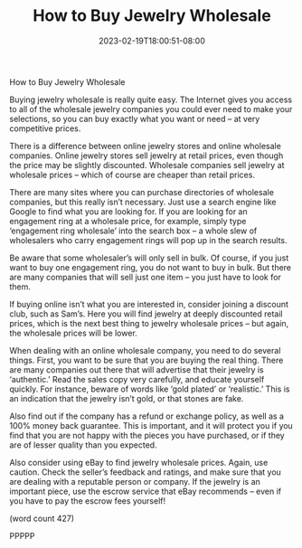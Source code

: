 ﻿---
title: "How to Buy Jewelry Wholesale"
date: 2023-02-19T18:00:51-08:00
description: "Jewelry Wholesale Tips for Web Success"
featured_image: "/images/Jewelry Wholesale.jpg"
tags: ["Jewelry Wholesale"]
---

How to Buy Jewelry Wholesale

Buying jewelry wholesale is really quite easy. The 
Internet gives you access to all of the wholesale 
jewelry companies you could ever need to make 
your selections, so you can buy exactly what you 
want or need – at very competitive prices. 

There is a difference between online jewelry stores 
and online wholesale companies. Online jewelry 
stores sell jewelry at retail prices, even though the 
price may be slightly discounted. Wholesale 
companies sell jewelry at wholesale prices – which 
of course are cheaper than retail prices. 

There are many sites where you can purchase 
directories of wholesale companies, but this really 
isn’t necessary. Just use a search engine like 
Google to find what you are looking for. If you are 
looking for an engagement ring at a wholesale 
price, for example, simply type ‘engagement ring 
wholesale’ into the search box – a whole slew of 
wholesalers who carry engagement rings will pop 
up in the search results.

Be aware that some wholesaler’s will only sell in 
bulk. Of course, if you just want to buy one 
engagement ring, you do not want to buy in bulk. 
But there are many companies that will sell just 
one item – you just have to look for them.

If buying online isn’t what you are interested in, 
consider joining a discount club, such as Sam’s. 
Here you will find jewelry at deeply discounted 
retail prices, which is the next best thing to jewelry 
wholesale prices – but again, the wholesale prices 
will be lower.

When dealing with an online wholesale company, 
you need to do several things. First, you want to be 
sure that you are buying the real thing. There are 
many companies out there that will advertise that 
their jewelry is ‘authentic.’ Read the sales copy 
very carefully, and educate yourself quickly. For 
instance, beware of words like ‘gold plated’ or 
‘realistic.’ This is an indication that the jewelry isn’t 
gold, or that stones are fake. 

Also find out if the company has a refund or 
exchange policy, as well as a 100% money back 
guarantee. This is important, and it will protect you 
if you find that you are not happy with the pieces 
you have purchased, or if they are of lesser quality 
than you expected. 

Also consider using eBay to find jewelry wholesale 
prices. Again, use caution. Check the seller’s 
feedback and ratings, and make sure that you are 
dealing with a reputable person or company. If the 
jewelry is an important piece, use the escrow 
service that eBay recommends – even if you have to 
pay the escrow fees yourself!

(word count 427)

PPPPP

